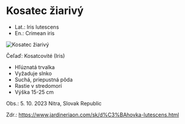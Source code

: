 # Kosatec žiarivý
- Lat.: Iris lutescens
- En.: Crimean iris

![Kosatec žiarivý](./iris.jpg "Kosatec žiarivý")

Čeľaď: Kosatcovité (Iris)

- Hľúznatá trvalka
- Vyžaduje slnko
- Suchá, priepustná pôda
- Rastie v stredomorí
- Výška 15-25 cm

Obs.: 5. 10. 2023 Nitra, Slovak Republic

Zdr.: https://www.jardineriaon.com/sk/d%C3%BAhovka-lutescens.html